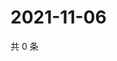 # 2021-11-06

共 0 条

<!-- BEGIN WEIBO -->
<!-- 最后更新时间 Sat Nov 06 2021 19:07:11 GMT+0800 (China Standard Time) -->

<!-- END WEIBO -->
